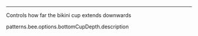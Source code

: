 ---

Controls how far the bikini cup extends downwards

patterns.bee.options.bottomCupDepth.description